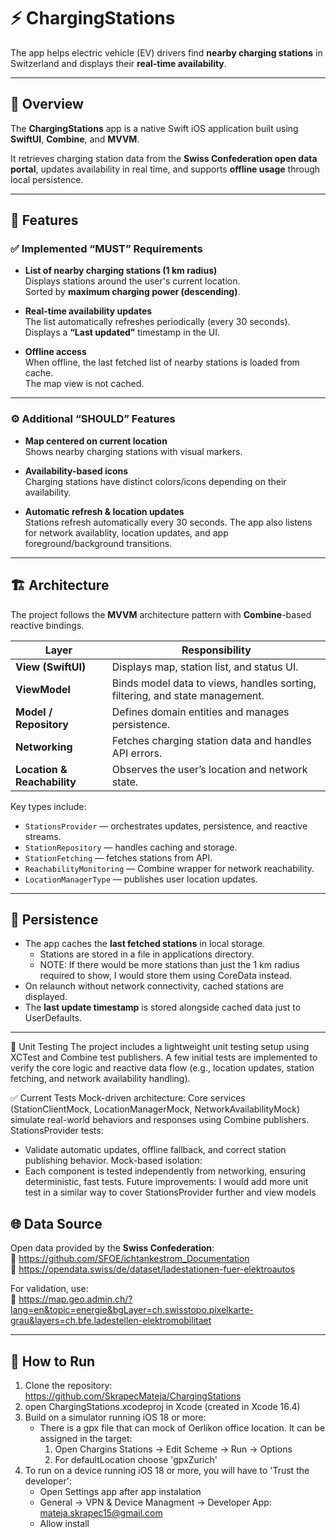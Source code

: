 # ⚡️ ChargingStations

The app helps electric vehicle (EV) drivers find **nearby charging stations** in Switzerland and displays their **real-time availability**.

---

## 🚀 Overview

The **ChargingStations** app is a native Swift iOS application built using **SwiftUI**, **Combine**, and **MVVM**.  

It retrieves charging station data from the **Swiss Confederation open data portal**, updates availability in real time, and supports **offline usage** through local persistence.

---

## 🧩 Features

### ✅ Implemented “MUST” Requirements
- **List of nearby charging stations (1 km radius)**  
  Displays stations around the user's current location.  
  Sorted by **maximum charging power (descending)**.  

- **Real-time availability updates**  
  The list automatically refreshes periodically (every 30 seconds).  
  Displays a **“Last updated”** timestamp in the UI.

- **Offline access**  
  When offline, the last fetched list of nearby stations is loaded from cache.  
  The map view is not cached.

---

### ⚙️ Additional “SHOULD” Features
- **Map centered on current location**  
  Shows nearby charging stations with visual markers.

- **Availability-based icons**  
  Charging stations have distinct colors/icons depending on their availability.

- **Automatic refresh & location updates**  
  Stations refresh automatically every 30 seconds.
  The app also listens for network availablity, location updates, and app foreground/background transitions.

---

## 🏗️ Architecture

The project follows the **MVVM** architecture pattern with **Combine**-based reactive bindings.

| Layer | Responsibility |
|--------|----------------|
| **View (SwiftUI)** | Displays map, station list, and status UI. |
| **ViewModel** | Binds model data to views, handles sorting, filtering, and state management. |
| **Model / Repository** | Defines domain entities and manages persistence. |
| **Networking** | Fetches charging station data and handles API errors. |
| **Location & Reachability** | Observes the user’s location and network state. |

Key types include:
- `StationsProvider` — orchestrates updates, persistence, and reactive streams.  
- `StationRepository` — handles caching and storage.  
- `StationFetching` —  fetches stations from API.  
- `ReachabilityMonitoring` — Combine wrapper for network reachability.  
- `LocationManagerType` — publishes user location updates.

---

## 💾 Persistence

- The app caches the **last fetched stations** in local storage.
    - Stations are stored in a file in applications directory.
    - NOTE: If there would be more stations than just the 1 km radius required to show, I would store them using CoreData instead.
- On relaunch without network connectivity, cached stations are displayed.
- The **last update timestamp** is stored alongside cached data just to UserDefaults.

---

🧪 Unit Testing
The project includes a lightweight unit testing setup using XCTest and Combine test publishers.
A few initial tests are implemented to verify the core logic and reactive data flow (e.g., location updates, station fetching, and network availability handling).

✅ Current Tests
Mock-driven architecture:
Core services (StationClientMock, LocationManagerMock, NetworkAvailabilityMock) simulate real-world behaviors and responses using Combine publishers.
StationsProvider tests:
 - Validate automatic updates, offline fallback, and correct station publishing behavior.
Mock-based isolation:
- Each component is tested independently from networking, ensuring deterministic, fast tests.
Future improvements: I would add more unit test in a similar way to cover StationsProvider further and view models


## 🌐 Data Source

Open data provided by the **Swiss Confederation**:  
🔗 https://github.com/SFOE/ichtankestrom_Documentation  
🔗 https://opendata.swiss/de/dataset/ladestationen-fuer-elektroautos  

For validation, use:  
🔗 https://map.geo.admin.ch/?lang=en&topic=energie&bgLayer=ch.swisstopo.pixelkarte-grau&layers=ch.bfe.ladestellen-elektromobilitaet  

---

## 🧭 How to Run

1. Clone the repository: https://github.com/SkrapecMateja/ChargingStations
2. open ChargingStations.xcodeproj in Xcode (created in Xcode 16.4)
3. Build on a simulator running iOS 18 or more:
    - There is a gpx file that can mock of Oerlikon office location. It can be assigned in the target: 
        1. Open Chargins Stations -> Edit Scheme -> Run -> Options
        2. For defaultLocation choose 'gpxZurich'
4. To run on a device running iOS 18 or more, you will have to 'Trust the developer':
    - Open Settings app after app instalation
    - General -> VPN & Device Managment -> Developer App: mateja.skrapec15@gmail.com
    - Allow install
